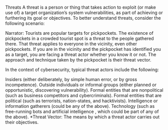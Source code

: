 Threats
A threat is a person or thing that takes action to exploit (or make use of) a target organization’s system vulnerabilities, as part of achieving or furthering its goal or objectives. To better understand threats, consider the following scenario:

Narrator: Tourists are popular targets for pickpockets.  The existence of pickpockets in a crowded tourist spot is a threat to the people gathered there. That threat applies to everyone in the vicinity, even other pickpockets. If you are in the vicinity and the pickpocket has identified you as a target, you are facing a threat actor whether you know it or not.  The approach and technique taken by the pickpocket is their threat vector.  

In the context of cybersecurity, typical threat actors include the following:

Insiders (either deliberately, by simple human error, or by gross incompetence).
Outside individuals or informal groups (either planned or opportunistic, discovering vulnerability).
Formal entities that are nonpolitical (such as business competitors and cybercriminals).
Formal entities that are political (such as terrorists, nation-states, and hacktivists).
Intelligence or information gatherers (could be any of the above).
Technology (such as free-running bots and artificial intelligence , which could be part of any of the above).
*Threat Vector: The means by which a threat actor carries out their objectives.